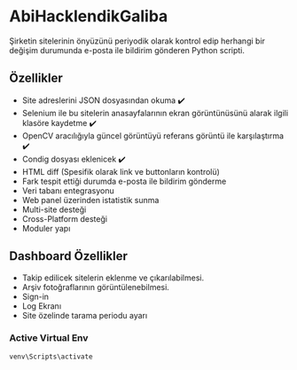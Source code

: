 # AbiHacklendikGaliba
Şirketin sitelerinin önyüzünü periyodik olarak kontrol edip herhangi bir değişim durumunda e-posta ile bildirim gönderen Python scripti.

## Özellikler

- Site adreslerini JSON dosyasından okuma :heavy_check_mark:
- Selenium ile bu sitelerin anasayfalarının ekran görüntünüsünü alarak ilgili klasöre kaydetme :heavy_check_mark:
- OpenCV aracılığıyla güncel görüntüyü referans görüntü ile karşılaştırma :heavy_check_mark:
- Condig dosyası eklenicek :heavy_check_mark:
- HTML diff (Spesifik olarak link ve buttonların kontrolü)
- Fark tespit ettiği durumda e-posta ile bildirim gönderme
- Veri tabanı entegrasyonu
- Web panel üzerinden istatistik sunma
- Multi-site desteği
- Cross-Platform desteği
- Moduler yapı


## Dashboard Özellikler

- Takip edilicek sitelerin eklenme ve çıkarılabilmesi.
- Arşiv fotoğraflarının görüntülenebilmesi.
- Sign-in
- Log Ekranı
- Site özelinde tarama periodu ayarı

### Active Virtual Env
```
venv\Scripts\activate
```

